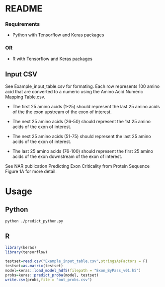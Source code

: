 # README #

### Requirements ###

* Python with Tensorflow and Keras packages

### OR ###

* R with Tensorflow and Keras packages

## Input CSV ##

See Example_input_table.csv for formating. Each row represents 100 amino acid that are converted to a numeric using the Amino Acid Numeric Mapping Table.csv. 

* The first 25 amino acids (1-25) should represent the last 25 amino acids of the the exon upstream of the exon of interest.

* The next 25 amino acids (26-50) should represent the 1st 25 amino acids of the exon of interest.

* The next 25 amino acids (51-75) should represent the last 25 amino acids of the exon of interest.

* The last 25 amino acids (76-100) should represent the first 25 amino acids of the exon downstream of the exon of interest.

See NAR publication Predicting Exon Criticality from Protein Sequence Figure 1A for more detail. 

# Usage #

## Python ##
```
python ./predict_python.py
```
## R ##
```R
library(keras)
library(tensorflow)

testset=read.csv("Example_input_table.csv",stringsAsFactors = F) 
testset=as.matrix(testset)   
model=keras::load_model_hdf5(filepath = "Exon_ByPass_v01.h5")
probs=keras::predict_proba(model, testset)
write.csv(probs,file = "out_probs.csv")
```
